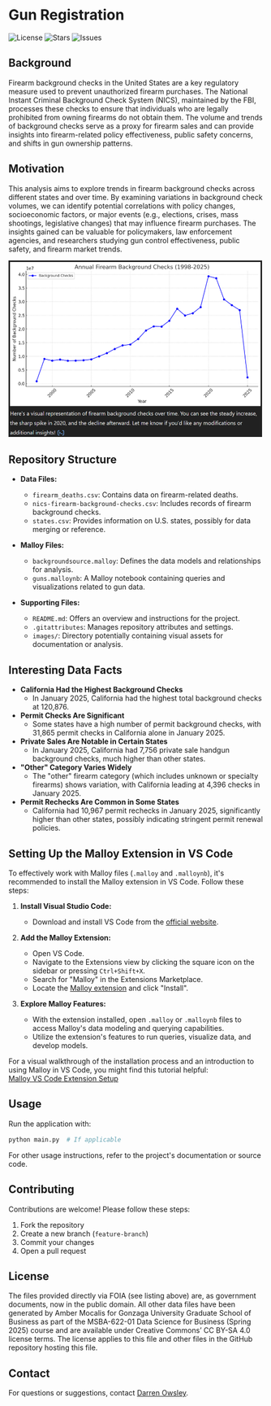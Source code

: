 # Gun Registration

![License](https://img.shields.io/github/license/darrenowsley/gun_registration)
![Stars](https://img.shields.io/github/stars/darrenowsley/gun_registration)
![Issues](https://img.shields.io/github/issues/darrenowsley/gun_registration)

## Background
Firearm background checks in the United States are a key regulatory measure used to prevent unauthorized firearm purchases. The National Instant Criminal Background Check System (NICS), maintained by the FBI, processes these checks to ensure that individuals who are legally prohibited from owning firearms do not obtain them. The volume and trends of background checks serve as a proxy for firearm sales and can provide insights into firearm-related policy effectiveness, public safety concerns, and shifts in gun ownership patterns.

## Motivation
This analysis aims to explore trends in firearm background checks across different states and over time. By examining variations in background check volumes, we can identify potential correlations with policy changes, socioeconomic factors, or major events (e.g., elections, crises, mass shootings, legislative changes) that may influence firearm purchases. The insights gained can be valuable for policymakers, law enforcement agencies, and researchers studying gun control effectiveness, public safety, and firearm market trends.

<img src="images/trend.png" width="500px;">

## Repository Structure

- **Data Files:**
  - `firearm_deaths.csv`: Contains data on firearm-related deaths.
  - `nics-firearm-background-checks.csv`: Includes records of firearm background checks.
  - `states.csv`: Provides information on U.S. states, possibly for data merging or reference.

- **Malloy Files:**
  - `backgroundsource.malloy`: Defines the data models and relationships for analysis.
  - `guns.malloynb`: A Malloy notebook containing queries and visualizations related to gun data.

- **Supporting Files:**
  - `README.md`: Offers an overview and instructions for the project.
  - `.gitattributes`: Manages repository attributes and settings.
  - `images/`: Directory potentially containing visual assets for documentation or analysis.

## Interesting Data Facts
- **California Had the Highest Background Checks**
    - In January 2025, California had the highest total background checks at 120,876.
- **Permit Checks Are Significant**
    - Some states have a high number of permit background checks, with 31,865 permit checks in California alone in January 2025.
- **Private Sales Are Notable in Certain States**
    - In January 2025, California had 7,756 private sale handgun background checks, much higher than other states.
- **"Other" Category Varies Widely**
    - The "other" firearm category (which includes unknown or specialty firearms) shows variation, with California leading at 4,396 checks in January 2025.
- **Permit Rechecks Are Common in Some States**
    - California had 10,967 permit rechecks in January 2025, significantly higher than other states, possibly indicating stringent permit renewal policies.

## Setting Up the Malloy Extension in VS Code
To effectively work with Malloy files (`.malloy` and `.malloynb`), it's recommended to install the Malloy extension in VS Code. Follow these steps:

1. **Install Visual Studio Code:**
   - Download and install VS Code from the [official website](https://code.visualstudio.com/).

2. **Add the Malloy Extension:**
   - Open VS Code.
   - Navigate to the Extensions view by clicking the square icon on the sidebar or pressing `Ctrl+Shift+X`.
   - Search for "Malloy" in the Extensions Marketplace.
   - Locate the [Malloy extension](https://marketplace.visualstudio.com/items?itemName=malloydata.malloy-vscode) and click "Install".

3. **Explore Malloy Features:**
   - With the extension installed, open `.malloy` or `.malloynb` files to access Malloy's data modeling and querying capabilities.
   - Utilize the extension's features to run queries, visualize data, and develop models.

For a visual walkthrough of the installation process and an introduction to using Malloy in VS Code, you might find this tutorial helpful:  
[Malloy VS Code Extension Setup](https://www.youtube.com/watch?v=icinLH7uQjM)

## Usage
Run the application with:

```sh
python main.py  # If applicable
```

For other usage instructions, refer to the project's documentation or source code.

## Contributing
Contributions are welcome! Please follow these steps:
1. Fork the repository
2. Create a new branch (`feature-branch`)
3. Commit your changes
4. Open a pull request

## License
The files provided directly via FOIA (see listing above) are, as government documents, now in the public domain. All other data files have been generated by Amber Mocalis for Gonzaga University Graduate School of Business as part of the MSBA-622-01 Data Science for Business (Spring 2025) course and are available under Creative Commons’ CC BY-SA 4.0 license terms. The license applies to this file and other files in the GitHub repository hosting this file.

## Contact
For questions or suggestions, contact [Darren Owsley](https://github.com/darrenowsley).
